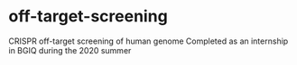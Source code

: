 # off-target-screening
CRISPR off-target screening of human genome 
Completed as an internship in BGIQ during the 2020 summer

